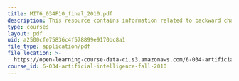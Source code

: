 ```yaml
---
title: MIT6_034F10_final_2010.pdf
description: This resource contains information related to backward chaining.
type: courses
layout: pdf
uid: a2500cfe75836c4f578899e9170bc8a1
file_type: application/pdf
file_location: >-
  https://open-learning-course-data-ci.s3.amazonaws.com/6-034-artificial-intelligence-fall-2010/a2500cfe75836c4f578899e9170bc8a1_MIT6_034F10_final_2010.pdf
course_id: 6-034-artificial-intelligence-fall-2010
---
```

